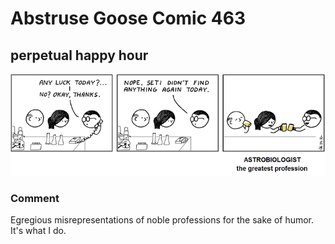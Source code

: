 # Abstruse Goose Comic 463
## perpetual happy hour

![image](someday_my_phd_will_be_worth_something.png)
### Comment
Egregious misrepresentations of noble professions for the sake of humor. It's what I do.
